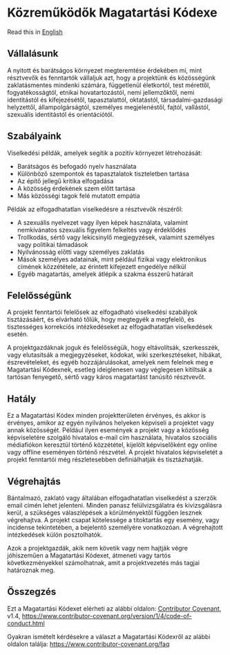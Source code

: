 # Közreműködők Magatartási Kódexe

Read this in [English](./CODE_OF_CONDUCT.md)

## Vállalásunk

A nyitott és barátságos környezet megteremtése érdekében mi, mint résztvevők és fenntartók vállaljuk azt, hogy a projektünk és közösségünk zaklatásmentes mindenki számára, függetlenül életkortól, test mérettől, fogyatékosságtól, etnikai hovatartozástól, nemi jellemzőktől, nemi identitástól és kifejezésétől, tapasztalattól, oktatástól, társadalmi-gazdasági helyzettől, állampolgárságtól, személyes
megjelenéstől, fajtól, vallástól, szexuális identitástól és orientációtól.

## Szabályaink

Viselkedési példák, amelyek segítik a pozitív környezet létrehozását:

* Barátságos és befogadó nyelv használata
* Különböző szempontok és tapasztalatok tiszteletben tartása
* Az építő jellegű kritika elfogadása
* A közösség érdekének szem előtt tartása
* Más közösségi tagok felé mutatott empátia

Példák az elfogadhatatlan viselkedésre a résztvevők részéről:

* A szexuális nyelvezet vagy ilyen képek használata, valamint nemkívánatos szexuális figyelem felkeltés vagy érdeklődés
* Trollkodás, sértő vagy lekicsinylő megjegyzések, valamint személyes vagy politikai támadások
* Nyilvánosság előtti vagy személyes zaklatás
* Mások személyes adatainak, mint például fizikai vagy elektronikus címének közzététele, az érintett kifejezett engedélye nélkül
* Egyéb magatartás, amelyek átlépik a szakma ésszerű határait

## Felelősségünk

A projekt fenntartói felelősek az elfogadható viselkedési szabályok tisztázásáért, és elvárható tőlük, hogy megtegyék a megfelelő, és tisztességes korrekciós intézkedéseket az elfogadhatatlan viselkedések esetén.

A projektgazdáknak joguk és felelősségük, hogy eltávolítsák, szerkesszék, vagy elutasítsák a megjegyzéseket, kódokat, wiki szerkesztéseket, hibákat, észrevételeket, és egyéb hozzájárulásokat, amelyek nem felelnek meg e Magatartási Kódexnek, esetleg ideiglenesen vagy véglegesen kitiltsák a tartósan fenyegető, sértő vagy káros magatartást tanúsító résztvevőt.

## Hatály

Ez a Magatartási Kódex minden projektterületen érvényes, és akkor is érvényes, amikor az egyén nyilvános helyeken képviseli a projektet vagy annak közösségét. Például ilyen események a projekt vagy a közösség képviseletére szolgáló hivatalos e-mail cím használata, hivatalos szociális médiafiókon keresztül történő közzététel, kijelölt képviselőként egy online vagy offline eseményen történő részvétel. A projekt hivatalos képviseletét a projekt fenntartói még részletesebben definiálhatják és tisztázhatják.

## Végrehajtás

Bántalmazó, zaklató vagy általában elfogadhatatlan viselkedést a szerzők email címén lehet jelenteni. Minden panasz felülvizsgálatra és kivizsgálásra kerül, a szükséges válaszlépések a körülményektől függően lesznek végrehajtva. A projekt csapat kötelessége a titoktartás egy esemény, vagy incidense tekintetében, a bejelentő személyére vonatkozóan. A végrehajtott intézkedések külön posztolhatók.

Azok a projektgazdák, akik nem követik vagy nem hajtják végre jóhiszeműen a Magatartási Kódexet, átmeneti vagy tartós következményekkel számolhatnak, amit a projektvezetés más tagjai határoznak meg.

## Összegzés

Ezt a Magatartási Kódexet elérheti az alábbi oldalon: [Contributor Covenant][homepage], v1.4, https://www.contributor-covenant.org/version/1/4/code-of-conduct.html

[homepage]: https://www.contributor-covenant.org

Gyakran ismételt kérdésekre a választ a Magatartási Kódexről az alábbi oldalon találja: https://www.contributor-covenant.org/faq

